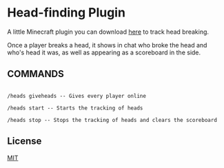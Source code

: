 # Head-finding Plugin

A little Minecraft plugin you can download [here](https://github.com/Inktest/headfinding-mc-plugin/releases/tag/new-version) to track head breaking.

Once a player breaks a head, it shows in chat who broke the head and who's head it was, as well as appearing as a scoreboard in the side.
## COMMANDS
```

/heads giveheads -- Gives every player online

/heads start -- Starts the tracking of heads

/heads stop -- Stops the tracking of heads and clears the scoreboard

```

## License
[MIT](https://choosealicense.com/licenses/mit/)
